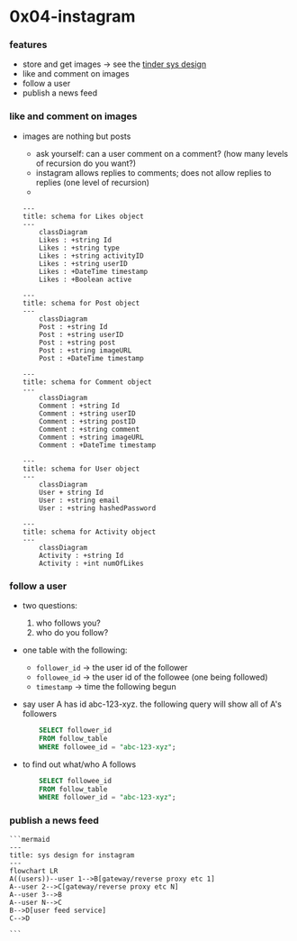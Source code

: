 # 0x04-instagram
### features
* store and get images &rarr; see the [tinder sys design][def]
* like and comment on images
* follow a user
* publish a news feed
### like and comment on images
* images are nothing but posts
    - ask yourself: can a user comment on a comment? (how many levels of recursion do you want?)
    - instagram allows replies to comments; does not allow replies to replies (one level of recursion)
    - 

    ```mermaid
    ---
    title: schema for Likes object
    ---
        classDiagram
        Likes : +string Id
        Likes : +string type
        Likes : +string activityID
        Likes : +string userID
        Likes : +DateTime timestamp
        Likes : +Boolean active
    ```

    ```mermaid
    ---
    title: schema for Post object
    ---
        classDiagram
        Post : +string Id
        Post : +string userID
        Post : +string post
        Post : +string imageURL
        Post : +DateTime timestamp
    ```

    ```mermaid
    ---
    title: schema for Comment object
    ---
        classDiagram
        Comment : +string Id
        Comment : +string userID
        Comment : +string postID
        Comment : +string comment
        Comment : +string imageURL
        Comment : +DateTime timestamp
    ```

    ```mermaid
    ---
    title: schema for User object
    ---
        classDiagram
        User + string Id
        User : +string email
        User : +string hashedPassword
    ```

    ```mermaid
    ---
    title: schema for Activity object
    ---
        classDiagram
        Activity : +string Id
        Activity : +int numOfLikes
    ```

### follow a user
* two questions:
    1. who follows you?
    2. who do you follow?
* one table with the following:
    - `follower_id` &rarr; the user id of the follower
    - `followee_id` &rarr; the user id of the followee (one being followed)
    - `timestamp` &rarr; time the following begun
* say user A has id abc-123-xyz. the following query will show all of A's followers

    ```sql
        SELECT follower_id
        FROM follow_table
        WHERE followee_id = "abc-123-xyz";
    ```

* to find out what/who A follows

    ```sql
        SELECT followee_id
        FROM follow_table
        WHERE follower_id = "abc-123-xyz";
    ```

### publish a news feed

    ```mermaid
    ---
    title: sys design for instagram
    ---
    flowchart LR
    A((users))--user 1-->B[gateway/reverse proxy etc 1]
    A--user 2-->C[gateway/reverse proxy etc N]
    A--user 3-->B
    A--user N-->C
    B-->D[user feed service]
    C-->D
    
    ```

[def]: ../0x01-tinder/0-tinder.md